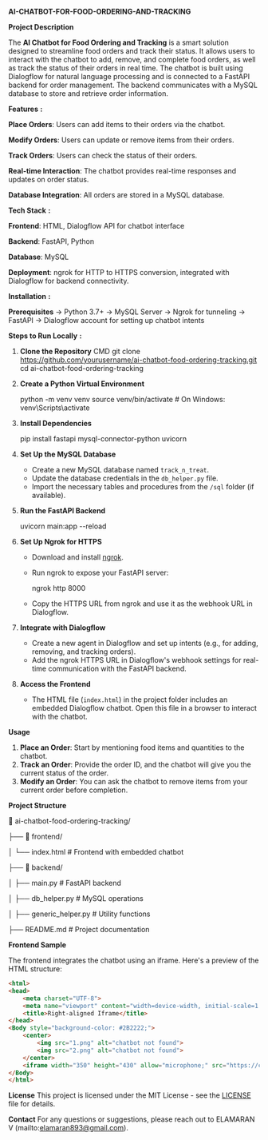 **AI-CHATBOT-FOR-FOOD-ORDERING-AND-TRACKING**



**Project Description**

The **AI Chatbot for Food Ordering and Tracking** is a smart solution designed to streamline food orders and track their status. It allows users to interact with the chatbot to add, remove, and complete food orders, as well as track the status of their orders in real time. The chatbot is built using Dialogflow for natural language processing and is connected to a FastAPI backend for order management. The backend communicates with a MySQL database to store and retrieve order information.

 **Features** **:**
 
 **Place Orders**: Users can add items to their orders via the chatbot.
 
 **Modify Orders**: Users can update or remove items from their orders.
 
 **Track Orders**: Users can check the status of their orders.
 
 **Real-time Interaction**: The chatbot provides real-time responses and updates on order status.
 
 **Database Integration**: All orders are stored in a MySQL database.
 

 **Tech Stack** **:**
 
 **Frontend**: HTML, Dialogflow API for chatbot interface
 
 **Backend**: FastAPI, Python
 
 **Database**: MySQL
 
 **Deployment**: ngrok for HTTP to HTTPS conversion, integrated with Dialogflow for backend connectivity.

 

 **Installation** **:**

 **Prerequisites**
-> Python 3.7+
-> MySQL Server
-> Ngrok for tunneling
-> FastAPI
-> Dialogflow account for setting up chatbot intents

 **Steps to Run Locally** **:**

1. **Clone the Repository**
   CMD
   git clone https://github.com/yourusername/ai-chatbot-food-ordering-tracking.git
   cd ai-chatbot-food-ordering-tracking
   

2. **Create a Python Virtual Environment**
   
   python -m venv venv
   source venv/bin/activate  # On Windows: venv\Scripts\activate
   

3. **Install Dependencies**
   
   pip install fastapi mysql-connector-python uvicorn
 

4. **Set Up the MySQL Database**
   - Create a new MySQL database named `track_n_treat`.
   - Update the database credentials in the `db_helper.py` file.
   - Import the necessary tables and procedures from the `/sql` folder (if available).

5. **Run the FastAPI Backend**
   
   uvicorn main:app --reload
   

6. **Set Up Ngrok for HTTPS**
   - Download and install [ngrok](https://ngrok.com/).
   - Run ngrok to expose your FastAPI server:
     
     ngrok http 8000
    
   - Copy the HTTPS URL from ngrok and use it as the webhook URL in Dialogflow.

7. **Integrate with Dialogflow**
   - Create a new agent in Dialogflow and set up intents (e.g., for adding, removing, and tracking orders).
   - Add the ngrok HTTPS URL in Dialogflow's webhook settings for real-time communication with the FastAPI backend.

8. **Access the Frontend**
   - The HTML file (`index.html`) in the project folder includes an embedded Dialogflow chatbot. Open this file in a browser to interact with the chatbot.

 **Usage**
1. **Place an Order**: Start by mentioning food items and quantities to the chatbot.
2. **Track an Order**: Provide the order ID, and the chatbot will give you the current status of the order.
3. **Modify an Order**: You can ask the chatbot to remove items from your current order before completion.

 **Project Structure**

📁 ai-chatbot-food-ordering-tracking/

├── 📁 frontend/

│   └── index.html           # Frontend with embedded chatbot

├── 📁 backend/

│   ├── main.py              # FastAPI backend

│   ├── db_helper.py         # MySQL operations

│   ├── generic_helper.py    # Utility functions

├── README.md                # Project documentation


 **Frontend Sample**

The frontend integrates the chatbot using an iframe. Here's a preview of the HTML structure:
```html
<html>
<head>
    <meta charset="UTF-8">
    <meta name="viewport" content="width=device-width, initial-scale=1.0">
    <title>Right-aligned Iframe</title>
</head>
<Body style="background-color: #2B2222;">
    <center>
        <img src="1.png" alt="chatbot not found">
        <img src="2.png" alt="chatbot not found">
    </center>
    <iframe width="350" height="430" allow="microphone;" src="https://console.dialogflow.com/api-client/demo/embedded/6ef1cbeb-bde8-4bbb-8761-3b2511fcc343" frameborder="0" allowfullscreen align="right"></iframe>
</Body>
</html>
```

 **License**
This project is licensed under the MIT License - see the [LICENSE](LICENSE) file for details.

 **Contact**
For any questions or suggestions, please reach out to ELAMARAN V (mailto:elamaran893@gmail.com).
```
